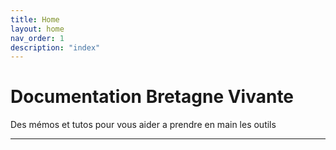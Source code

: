 ```yaml
---
title: Home
layout: home
nav_order: 1
description: "index"
---
```

# Documentation Bretagne Vivante 

Des mémos et tutos pour vous aider a prendre en main les outils 

----
